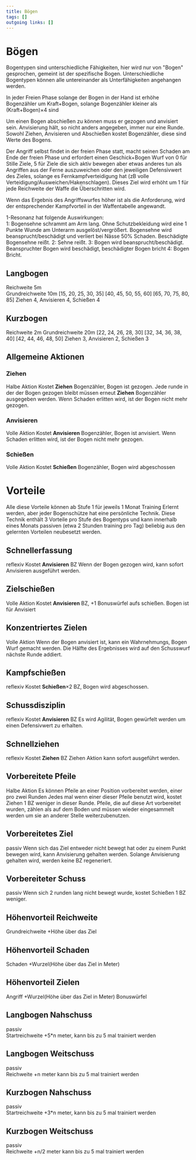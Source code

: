 ```yaml
---
title: Bögen  
tags: []
outgoing links: []  
---
```

# Bögen
Bogentypen sind unterschiedliche Fähigkeiten, hier wird nur von "Bogen" gesprochen, gemeint ist der spezifische Bogen. Unterschiedliche Bogentypen können alle untereinander als Unterfähigkeiten angehangen werden.

In jeder Freien Phase solange der Bogen in der Hand ist erhöhe Bogenzähler um Kraft+Bogen, solange Bogenzähler kleiner als (Kraft+Bogen)×4 sind

Um einen Bogen abschießen zu können muss er gezogen und anvisiert sein. 
Anvisierung hält, so nicht anders angegeben, immer nur eine Runde.
Sowohl Ziehen, Anvisieren und Abschießen kostet Bogenzähler, diese sind Werte des Bogens.

Der Angriff selbst findet in der freien Phase statt, macht seinen Schaden am Ende der freien Phase und erfordert einen Geschick+Bogen Wurf von 0 für Stille Ziele, 5 für Ziele die sich aktiv bewegen aber etwas anderes tun als Angriffen aus der Ferne auszuweichen oder den jeweiligen Defensivwert des Zieles, solange es Fernkampfverteidigung hat (zB volle Verteidigung/Ausweichen/Hakenschlagen). 
Dieses Ziel wird erhöht um 1 für jede Reichweite der Waffe die Überschritten wird.

Wenn das Ergebnis des Angriffswurfes höher ist als die Anforderung, wird der entsprechender Kampfvorteil in der Waffentabelle angewandt.

1-Resonanz hat folgende Auswirkungen:  
1: Bogensehne schrammt am Arm lang. Ohne Schutzbekleidung wird eine 1 Punkte Wunde am Unterarm ausgelöst/vergrößert. Bogensehne wird beansprucht/beschädigt und verliert bei Nässe 50% Schaden.
Beschädigte Bogensehne reißt.
2: Sehne reißt.
3: Bogen wird beansprucht/beschädigt. Beanspruchter Bogen wird beschädigt, beschädigter Bogen bricht
4: Bogen Bricht.  

## Langbogen
Reichweite 5m  
Grundreichweite 10m
[15, 20, 25, 30, 35]
[40, 45, 50, 55, 60]
[65, 70, 75, 80, 85]
Ziehen 4, Anvisieren 4, Schießen 4

## Kurzbogen
Reichweite 2m
Grundreichweite 20m
[22, 24, 26, 28, 30]
[32, 34, 36, 38, 40] 
[42, 44, 46, 48, 50]
Ziehen 3, Anvisieren 2, Schießen 3

## Allgemeine Aktionen
### Ziehen 
Halbe Aktion 
Kostet **Ziehen** Bogenzähler, Bogen ist gezogen. Jede runde in der der Bogen gezogen bleibt müssen erneut **Ziehen** Bogenzähler ausgegeben werden.
Wenn Schaden erlitten wird, ist der Bogen nicht mehr gezogen.
### Anvisieren
Volle Aktion
Kostet **Anvisieren** Bogenzähler, Bogen ist anvisiert. 
Wenn Schaden erlitten wird, ist der Bogen nicht mehr gezogen.
### Schießen
Volle Aktion
Kostet **Schießen** Bogenzähler, Bogen wird abgeschossen

# Vorteile
Alle diese Vorteile können ab Stufe 1 für jeweils 1 Monat Training Erlernt werden, aber jeder Bogenschütze hat eine persönliche Technik. Diese Technik enthält 3 Vorteile pro Stufe des Bogentyps und 
kann innerhalb eines Monats passiven (etwa 2 Stunden training pro Tag) beliebig aus den gelernten Vorteilen neubesetzt werden.

## Schnellerfassung
reflexiv
Kostet **Anvisieren** BZ
Wenn der Bogen gezogen wird, kann sofort Anvisieren ausgeführt werden.
## Zielschießen
Volle Aktion
Kostet **Anvisieren** BZ, +1 Bonuswürfel aufs schießen. Bogen ist für Anvisiert
## Konzentriertes Zielen
Volle Aktion
Wenn der Bogen anvisiert ist, kann ein Wahrnehmungs, Bogen Wurf gemacht werden. Die Hälfte des Ergebnisses wird auf den Schusswurf nächste Runde addiert.
## Kampfschießen
reflexiv
Kostet **Schießen**&times;2 BZ, Bogen wird abgeschossen.
## Schussdisziplin
reflexiv 
Kostet **Anvisieren**  BZ
Es wird Agilität, Bogen gewürfelt werden um einen Defensivwert zu erhalten.
## Schnellziehen
reflexiv 
Kostet **Ziehen** BZ
Ziehen Aktion kann sofort ausgeführt werden.
## Vorbereitete Pfeile
Halbe Aktion
Es können Pfeile an einer Position vorbereitet werden, einer pro zwei Runden
Jedes mal wenn einer dieser Pfeile benutzt wird, kostet Ziehen 1 BZ weniger in dieser Runde. Pfeile, die auf diese Art vorbereitet wurden, zählen als auf dem Boden und müssen wieder eingesammelt werden um sie an anderer Stelle weiterzubenutzen.
## Vorbereitetes Ziel
passiv
Wenn sich das Ziel entweder nicht bewegt hat oder zu einem Punkt bewegen wird, kann Anvisierung gehalten werden. Solange Anvisierung gehalten wird, werden keine BZ regeneriert.
## Vorbereiteter Schuss
passiv
Wenn sich 2 runden lang nicht bewegt wurde, kostet Schießen 1 BZ weniger.

## Höhenvorteil Reichweite
Grundreichweite +Höhe über das Ziel

## Höhenvorteil Schaden
Schaden +Wurzel(Höhe über das Ziel in Meter)

## Höhenvorteil Zielen
Angriff +Wurzel(Höhe über das Ziel in Meter) Bonuswürfel

## Langbogen Nahschuss
passiv  
Startreichweite +5*n meter, kann bis zu 5 mal trainiert werden

## Langbogen Weitschuss
passiv  
Reichweite +n meter kann bis zu 5 mal trainiert werden


## Kurzbogen Nahschuss
passiv  
Startreichweite +3*n meter, kann bis zu 5 mal trainiert werden

## Kurzbogen Weitschuss
passiv  
Reichweite +n/2 meter kann bis zu 5 mal trainiert werden
